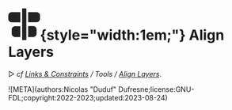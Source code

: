 # ![](../../../img/duik/icons/h_align.svg){style="width:1em;"} Align Layers

▷ *cf [Links & Constraints](../../constraints/index.md) / Tools / [Align  Layers](../../constraints/tools/align.md)*.


![META](authors:Nicolas "Duduf" Dufresne;license:GNU-FDL;copyright:2022-2023;updated:2023-08-24)
